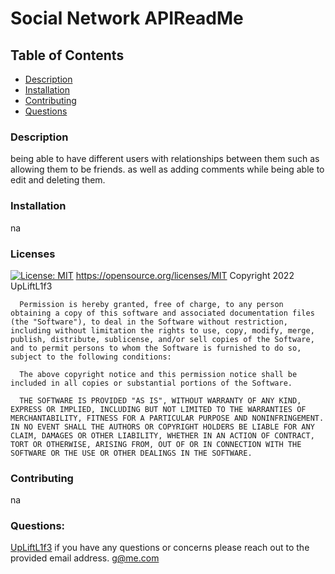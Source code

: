 # Social Network APIReadMe

## Table of Contents

- [Description](#Description)
- [Installation](#Installation)
- [Contributing](#Contributing)
- [Questions](#Questions)

### Description

being able to have different users with relationships between them such as allowing them to be friends. as well as adding comments while being able to edit and deleting them.

### Installation

na

### Licenses

[![License: MIT](https://img.shields.io/badge/License-MIT-yellow.svg)](https://opensource.org/licenses/MIT)
https://opensource.org/licenses/MIT
Copyright 2022 UpLiftL1f3

      Permission is hereby granted, free of charge, to any person obtaining a copy of this software and associated documentation files (the "Software"), to deal in the Software without restriction, including without limitation the rights to use, copy, modify, merge, publish, distribute, sublicense, and/or sell copies of the Software, and to permit persons to whom the Software is furnished to do so, subject to the following conditions:

      The above copyright notice and this permission notice shall be included in all copies or substantial portions of the Software.

      THE SOFTWARE IS PROVIDED "AS IS", WITHOUT WARRANTY OF ANY KIND, EXPRESS OR IMPLIED, INCLUDING BUT NOT LIMITED TO THE WARRANTIES OF MERCHANTABILITY, FITNESS FOR A PARTICULAR PURPOSE AND NONINFRINGEMENT. IN NO EVENT SHALL THE AUTHORS OR COPYRIGHT HOLDERS BE LIABLE FOR ANY CLAIM, DAMAGES OR OTHER LIABILITY, WHETHER IN AN ACTION OF CONTRACT, TORT OR OTHERWISE, ARISING FROM, OUT OF OR IN CONNECTION WITH THE SOFTWARE OR THE USE OR OTHER DEALINGS IN THE SOFTWARE.

### Contributing

na

### Questions:

[ UpLiftL1f3](https://github.com/UpLiftL1f3/Social-Network-API)
if you have any questions or concerns please reach out to the provided email address.
g@me.com
